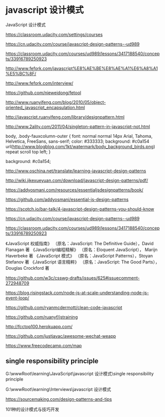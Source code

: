 # javascript 设计模式  




JavaScript 设计模式


https://classroom.udacity.com/settings/courses

https://cn.udacity.com/course/javascript-design-patterns--ud989

https://classroom.udacity.com/courses/ud989/lessons/3417188540/concepts/33916789250923




http://www.fefork.com/javascript%E8%AE%BE%E8%AE%A1%E6%A8%A1%E5%BC%8F/

http://www.fefork.com/interview/


https://github.com/nieweidong/fetool


http://www.ruanyifeng.com/blog/2010/05/object-oriented_javascript_encapsulation.html

http://javascript.ruanyifeng.com/library/designpattern.html


http://www.2ality.com/2011/04/singleton-pattern-in-javascript-not.html


body, .body-fauxcolumn-outer {
    font: normal normal 14px Arial, Tahoma, Helvetica, FreeSans, sans-serif;
    color: #333333;
    background: #c0a154 url(http://www.blogblog.com/1kt/watermark/body_background_birds.png) repeat scroll top left;
}

background: #c0a154;


http://www.oschina.net/translate/learning-javascript-design-patterns

http://wiki.jikexueyuan.com/download/javascript-design-patterns/pdf/


https://addyosmani.com/resources/essentialjsdesignpatterns/book/

https://github.com/addyosmani/essential-js-design-patterns


https://scotch.io/bar-talk/4-javascript-design-patterns-you-should-know



https://cn.udacity.com/course/javascript-design-patterns--ud989


https://classroom.udacity.com/courses/ud989/lessons/3417188540/concepts/33916789250923

《JavaScript 权威指南》
（原名：JavaScript: The Definitive Guide），David Flanagan 著
《JavaScript编程精解》
（原名：Eloquent JavaScript）， Marijn Haverbeke 著
《JavaScript 模式》
（原名：JavaScript Patterns），Stoyan Stefanov 著
《JavaScript 语言精粹》
（原名：JavaScript: The Good Parts）， Douglas Crockford 著



https://github.com/w3c/csswg-drafts/issues/625#issuecomment-272948709


https://blog.risingstack.com/node-js-at-scale-understanding-node-js-event-loop/

https://github.com/ryanmcdermott/clean-code-javascript

https://github.com/ruanyf/jstraining




http://fcctop100.herokuapp.com/


https://github.com/justjavac/awesome-wechat-weapp




https://www.freecodecamp.com/map





## single responsibility principle  


G:\wwwRoot\learning\JavaScript\javascript 设计模式\single responsibility principle

G:\wwwRoot\learning\Interviews\javascript 设计模式










https://sourcemaking.com/design-patterns-and-tips


101种的设计模式与技巧开发
